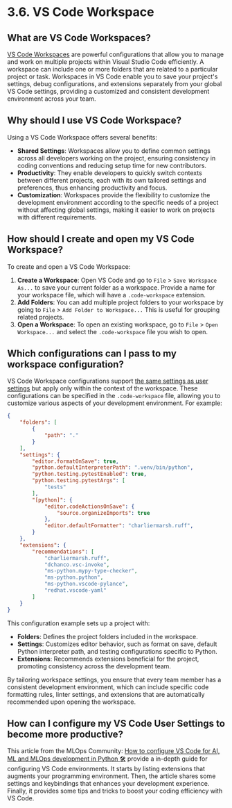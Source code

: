 # 3.6. VS Code Workspace

## What are VS Code Workspaces?

[VS Code Workspaces](https://code.visualstudio.com/docs/editor/workspaces) are powerful configurations that allow you to manage and work on multiple projects within Visual Studio Code efficiently. A workspace can include one or more folders that are related to a particular project or task. Workspaces in VS Code enable you to save your project's settings, debug configurations, and extensions separately from your global VS Code settings, providing a customized and consistent development environment across your team.

## Why should I use VS Code Workspace?

Using a VS Code Workspace offers several benefits:

- **Shared Settings**: Workspaces allow you to define common settings across all developers working on the project, ensuring consistency in coding conventions and reducing setup time for new contributors.
- **Productivity**: They enable developers to quickly switch contexts between different projects, each with its own tailored settings and preferences, thus enhancing productivity and focus.
- **Customization**: Workspaces provide the flexibility to customize the development environment according to the specific needs of a project without affecting global settings, making it easier to work on projects with different requirements.

## How should I create and open my VS Code Workspace?

To create and open a VS Code Workspace:

1. **Create a Workspace**: Open VS Code and go to `File` > `Save Workspace As...` to save your current folder as a workspace. Provide a name for your workspace file, which will have a `.code-workspace` extension.
2. **Add Folders**: You can add multiple project folders to your workspace by going to `File` > `Add Folder to Workspace...` This is useful for grouping related projects.
3. **Open a Workspace**: To open an existing workspace, go to `File` > `Open Workspace...` and select the `.code-workspace` file you wish to open.

## Which configurations can I pass to my workspace configuration?

VS Code Workspace configurations support [the same settings as user settings](https://code.visualstudio.com/docs/getstarted/settings) but apply only within the context of the workspace. These configurations can be specified in the `.code-workspace` file, allowing you to customize various aspects of your development environment. For example:

```json
{
	"folders": [
		{
			"path": "."
		}
	],
	"settings": {
		"editor.formatOnSave": true,
		"python.defaultInterpreterPath": ".venv/bin/python",
		"python.testing.pytestEnabled": true,
		"python.testing.pytestArgs": [
			"tests"
		],
		"[python]": {
			"editor.codeActionsOnSave": {
				"source.organizeImports": true
			},
			"editor.defaultFormatter": "charliermarsh.ruff",
		}
	},
	"extensions": {
		"recommendations": [
			"charliermarsh.ruff",
			"dchanco.vsc-invoke",
			"ms-python.mypy-type-checker",
			"ms-python.python",
			"ms-python.vscode-pylance",
			"redhat.vscode-yaml"
		]
	}
}
```

This configuration example sets up a project with:

- **Folders**: Defines the project folders included in the workspace.
- **Settings**: Customizes editor behavior, such as format on save, default Python interpreter path, and testing configurations specific to Python.
- **Extensions**: Recommends extensions beneficial for the project, promoting consistency across the development team.

By tailoring workspace settings, you ensure that every team member has a consistent development environment, which can include specific code formatting rules, linter settings, and extensions that are automatically recommended upon opening the workspace.

## How can I configure my VS Code User Settings to become more productive?

This article from the MLOps Community: [How to configure VS Code for AI, ML and MLOps development in Python 🛠️️](https://mlops.community/how-to-configure-vs-code-for-ai-ml-and-mlops-development-in-python-%f0%9f%9b%a0%ef%b8%8f%ef%b8%8f/) provide a in-depth guide for configuring VS Code environments. It starts by listing extensions that augments your programming environment. Then, the article shares some settings and keybindings that enhances your development experience. Finally, it provides some tips and tricks to boost your coding efficiency with VS Code.